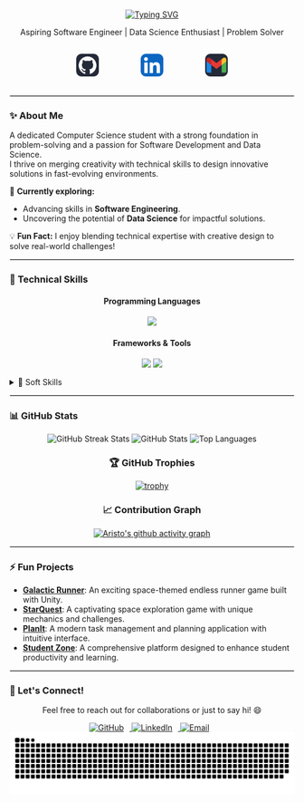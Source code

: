 # 
<div align="center">

[![Typing SVG](https://readme-typing-svg.demolab.com?font=Montserrat&weight=700&size=40&duration=3000&pause=1000&color=FFFFFF&center=true&vCenter=true&width=500&height=70&lines=Aristo+Ayako)](https://git.io/typing-svg)

</div>

<div align="center">
  
Aspiring Software Engineer |  Data Science Enthusiast |  Problem Solver 

<div style="margin: 30px 0;">
  <a href="https://github.com/OnzyBoy" style="text-decoration: none; margin: 0 35px;">
    <img src="https://raw.githubusercontent.com/tandpfun/skill-icons/main/icons/Github-Dark.svg" alt="GitHub" width="40" height="40">
  </a>
  <a href="https://www.linkedin.com/in/aristo-ayako" style="text-decoration: none; margin: 0 35px;">
    <img src="https://raw.githubusercontent.com/tandpfun/skill-icons/main/icons/LinkedIn.svg" alt="LinkedIn" width="40" height="40">
  </a>
  <a href="mailto:ayakoaristo9@gmail.com" style="text-decoration: none; margin: 0 35px;">
    <img src="https://raw.githubusercontent.com/tandpfun/skill-icons/main/icons/Gmail-Dark.svg" alt="Email" width="40" height="40">
  </a>
</div>

</div>

<hr style="border: 0.5px solid #ddd">

### ✨ About Me  
A dedicated Computer Science student with a strong foundation in problem-solving and a passion for Software Development and Data Science.  
I thrive on merging creativity with technical skills to design innovative solutions in fast-evolving environments.  

🔭 **Currently exploring:**  
- Advancing skills in **Software Engineering**.  
- Uncovering the potential of **Data Science** for impactful solutions.  

💡 **Fun Fact:** I enjoy blending technical expertise with creative design to solve real-world challenges!  

<hr style="border: 0.5px solid #ddd">

### 🔧 Technical Skills  

<div align="center">

#### **Programming Languages**  
<p align="center">
  <img src="https://skillicons.dev/icons?i=js,ts,py,cs,html,css" />
</p>

#### **Frameworks & Tools**  
<p align="center">
  <img src="https://skillicons.dev/icons?i=react,nextjs,firebase,mysql" />
  <img src="https://skillicons.dev/icons?i=ai,figma" />
</p>

</div>

<details>
<summary>🎯 Soft Skills</summary>
<br>
  
- 📊 Project Management
- 👥 Team Collaboration
- 🔍 Problem-Solving
- 🧠 Analytical Thinking
- 📈 Strategic Planning
- 🗣️ Effective Communication
  
</details>

<hr style="border: 0.5px solid #ddd">

### 📊 GitHub Stats  

<div align="center">

<img src="https://github-readme-streak-stats.herokuapp.com/?user=OnzyBoy&theme=tokyonight&hide_border=true&ring=00e6fe&fire=00e6fe&currStreakLabel=00e6fe" alt="GitHub Streak Stats" />
  
<img src="https://github-readme-stats.vercel.app/api?username=OnzyBoy&show_icons=true&theme=tokyonight&hide_border=true&title_color=00e6fe&icon_color=00e6fe&text_color=FFFFFF" alt="GitHub Stats" />

<img src="https://github-readme-stats.vercel.app/api/top-langs/?username=OnzyBoy&layout=compact&theme=tokyonight&hide_border=true&title_color=00e6fe&text_color=FFFFFF" alt="Top Languages" />

### 🏆 GitHub Trophies
[![trophy](https://github-profile-trophy.vercel.app/?username=OnzyBoy&theme=tokyonight&no-frame=true&row=1&column=7&title_color=00e6fe)](https://github.com/ryo-ma/github-profile-trophy)

### 📈 Contribution Graph
[![Aristo's github activity graph](https://github-readme-activity-graph.vercel.app/graph?username=OnzyBoy&theme=redical&hide_border=true)](https://github.com/ashutosh00710/github-readme-activity-graph)

</details>

</div>

<hr style="border: 0.5px solid #ddd">

### ⚡ Fun Projects  
- **[Galactic Runner](https://github.com/OnzyBoy/Galactic_Runner)**: An exciting space-themed endless runner game built with Unity.
- **[StarQuest](https://github.com/OnzyBoy/StarQuest)**: A captivating space exploration game with unique mechanics and challenges.
- **[PlanIt](https://github.com/OnzyBoy/planit)**: A modern task management and planning application with intuitive interface.
- **[Student Zone](https://github.com/OnzyBoy/student-zone)**: A comprehensive platform designed to enhance student productivity and learning.

<hr style="border: 0.5px solid #ddd">

### 🤝 Let's Connect!  
<div align="center">
  
Feel free to reach out for collaborations or just to say hi! 😄  

<a href="https://github.com/OnzyBoy">
  <img src="https://github.githubassets.com/images/modules/logos_page/GitHub-Mark.png" alt="GitHub" width="50" height="50" style="margin-right:10px;">
</a>
<a href="https://www.linkedin.com/in/aristo-ayako">
  <img src="https://cdn.jsdelivr.net/npm/simple-icons@v5/icons/linkedin.svg" alt="LinkedIn" width="50" height="50" style="margin-right:10px;">
</a>
<a href="mailto:ayakoaristo9@gmail.com">
  <img src="https://cdn.jsdelivr.net/npm/simple-icons@v5/icons/gmail.svg" alt="Email" width="50" height="50" style="margin-right:10px;">
</a>

</div>

<div align="center">
  <img src="https://raw.githubusercontent.com/Platane/snk/output/github-contribution-grid-snake.svg" alt="snake animation" />
</div>
